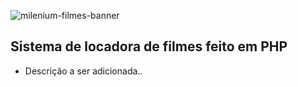 ![milenium-filmes-banner](https://user-images.githubusercontent.com/90398620/203371140-301ca64e-210c-48d9-9df0-a0fa971cbce6.png)


## Sistema de locadora de filmes feito em PHP

* Descrição a ser adicionada..
